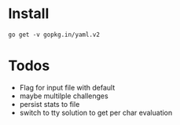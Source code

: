 # Install

    go get -v gopkg.in/yaml.v2

# Todos

* Flag for input file with default
* maybe multilple challenges
* persist stats to file
* switch to tty solution to get per char evaluation

